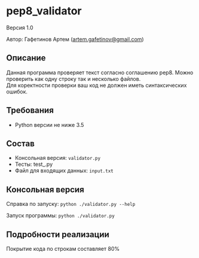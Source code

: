 # pep8_validator
Версия 1.0

Автор: Гафетинов Артем (artem.gafetinov@gmail.com)


## Описание
Данная программа проверяет текст согласно соглашению pep8.
Можно проверить как одну строку так и несколько файлов.<br>
Для коректности проверки ваш код не должен иметь синтаксических ошибок.

## Требования
* Python версии не ниже 3.5


## Состав
* Консольная версия: `validator.py`
* Тесты: test_.py
* Файл для входящих данных: `input.txt`


## Консольная версия
Справка по запуску: `python ./validator.py --help`

Запуск программы: `python ./validator.py`


## Подробности реализации
Покрытие кода по строкам составляет 80%
 

